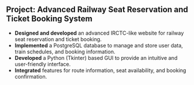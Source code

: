## Project: Advanced Railway Seat Reservation and Ticket Booking System

- **Designed and developed** an advanced IRCTC-like website for railway seat reservation and ticket booking.
- **Implemented** a PostgreSQL database to manage and store user data, train schedules, and booking information.
- **Developed** a Python (Tkinter) based GUI to provide an intuitive and user-friendly interface.
- **Integrated** features for route information, seat availability, and booking confirmation.
